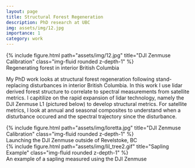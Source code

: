 ```yaml
---
layout: page
title: Structural Forest Regeneration
description: PhD research at UBC
img: assets/img/12.jpg
importance: 1
category: work
---
```

<div class="row">
    <div class="col-sm mt-3 mt-md-0">
        {% include figure.html path="assets/img/12.jpg" title="DJI Zenmuse Calibration" class="img-fluid rounded z-depth-1" %}
    </div>
</div>
<div class="caption">
    Regenerating forest in interior British Columbia 
</div>


My PhD work looks at structural forest regeneration following stand-replacing disturbances in interior British Columbia. In this work I use lidar derived forest structure to correlate to spectral measurements from satellite metrics. I capitilize on the rapid expansion of lidar technology, namely the DJI Zenmuse L1 (pictured below) to develop structural metrics. For satellite metrics, I look at annual and seasonal composites to understand when a disturbance occured and the spectral trajectory since the disturbance. 

<div class="row">
    <div class="col-sm mt-3 mt-md-0">
        {% include figure.html path="assets/img/loretta.jpg" title="DJI Zenmuse Calibration" class="img-fluid rounded z-depth-1" %}
    </div>
</div>
<div class="caption">
    Launching the DJI Zenmuse outside of Revelstoke, BC
</div>
<div class="row">
    <div class="col-sm mt-3 mt-md-0">
        {% include figure.html path="assets/img/lil_tree2.gif" title="Sapling Example" class="img-fluid rounded z-depth-1" %}
    </div>
</div>
<div class="caption">
    An example of a sapling measured using the DJI Zenmuse
</div>

